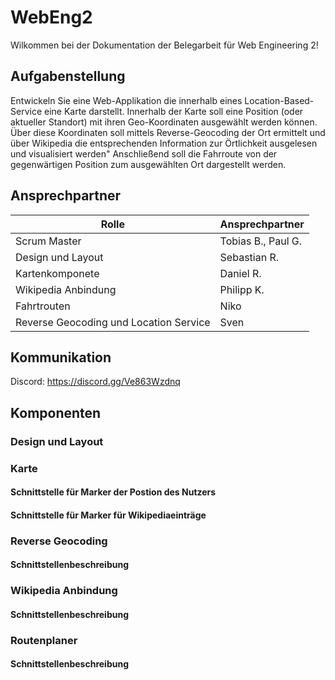 # WebEng2
Wilkommen bei der Dokumentation der Belegarbeit für Web Engineering 2!

## Aufgabenstellung
Entwickeln Sie eine Web-Applikation die innerhalb eines Location-Based-Service eine Karte darstellt. Innerhalb der Karte soll eine Position (oder aktueller Standort) mit ihren Geo-Koordinaten ausgewählt werden können. Über diese Koordinaten soll mittels Reverse-Geocoding der Ort ermittelt und über Wikipedia die entsprechenden Information zur Örtlichkeit ausgelesen und visualisiert werden" Anschließend soll die Fahrroute von der gegenwärtigen Position zum ausgewählten Ort dargestellt werden.

## Ansprechpartner

| Rolle                                  | Ansprechpartner           |
| -------------------------------------- | ------------------------- |
| Scrum Master                           | Tobias B., Paul G.        |
| Design und Layout                      | Sebastian R.              |
| Kartenkomponete                        | Daniel R.                 |
| Wikipedia Anbindung                    | Philipp K.                |
| Fahrtrouten                            | Niko                       |
| Reverse Geocoding und Location Service | Sven                      |

## Kommunikation 
Discord: https://discord.gg/Ve863Wzdnq
## Komponenten 

### Design und Layout

### Karte

#### Schnittstelle für Marker der Postion des Nutzers

#### Schnittstelle für Marker für Wikipediaeinträge

### Reverse Geocoding

#### Schnittstellenbeschreibung

### Wikipedia Anbindung

#### Schnittstellenbeschreibung

### Routenplaner 

#### Schnittstellenbeschreibung
